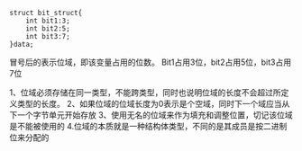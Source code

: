 
    struct bit_struct{
        int bit1:3;
        int bit2:5;
        int bit3:7;
    }data;
冒号后的表示位域，即该变量占用的位数。
Bit1占用3位，bit2占用5位，bit3占用7位

1、位域必须存储在同一类型，不能跨类型，同时也说明位域的长度不会超过所定义类型的长度。
2、如果位域的位域长度为0表示是个空域，同时下一个域应当从下一个字节单元开始存放
3、使用无名的位域来作为填充和调整位置，切记该位域是不能被使用的
4.位域的本质就是一种结构体类型，不同的是其成员是按二进制位来分配的
